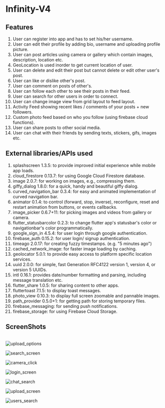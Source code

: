 # Infinity-V4
## Features
<ol type = "1">
  <li> User can register into app and has to set his/her username. </li>
  <li> User can edit their profile by adding bio, username and uploading profile picture. </li>
  <li> User can post articles using camera or gallery which contain images, description, location etc. </li>
  <li> GeoLocation is used inorder to get current location of user. </li>
  <li> User can delete and edit their post but cannot delete or edit other user's post. </li>
  <li> User can like or dislike other's post. </li>
  <li> User can comment on posts of other's. </li>
  <li> User can follow each other to see their posts in their feed. </li>
  <li> User can search for other users in order to connect. </li>
  <li> User can change image view from grid layout to feed layout. </li>
  <li> Activity Feed showing recent likes / comments of your posts + new followers. </li>
  <li> Custom photo feed based on who you follow (using firebase cloud functions). </li>
  <li> User can share posts to other social media. </li>
  <li> User can chat with their friends by sending texts, stickers, gifs, images etc. </li>
</ol>

## External libraries/APIs used
<ol type = "1">
  <li> splashscreen 1.3.5: to provide improved initial experience while mobile app loads. </li>
  <li> cloud_firestore 0.13.7: for using Google Cloud Firestore database. </li>
  <li> image 2.0.7: for working on images, e.g., compressing them. </li>
  <li> giffy_dialog 1.8.0: for a quick, handy and beautiful giffy dialog. </li>
  <li> curved_navigation_bar 0.3.4: for easy and animated implementation of curved navigation bar. </li>
  <li> animator 0.1.4: to control (forward, stop, inverse), reconfigure, reset and restart animation from buttons, or events callbacks. </li>
  <li> image_picker 0.6.7+11: for picking images and videos from gallery or camera. </li>
  <li> flutter_statusbarcolor 0.2.3: to change flutter app's statusbar's color or navigationbar's color programmatically. </li>
  <li> google_sign_in 4.5.4: for user login through google authentication. </li>
  <li> firebase_auth 0.15.2: for user login/ signup authentication. </li>
  <li> timeago 2.0.17: for creating fuzzy timestamps. (e.g. "5 minutes ago") </li>
  <li> cached_network_image: for faster image loading by caching. </li>
  <li> geolocator 5.0.1: to provide easy access to platform specific location services. </li>
  <li> uuid 2.0.0: for simple, fast Generation RFC4122 version 1, version 4, or version 5 UUIDs. </li>
  <li> intl 0.16.1: provides date/number formatting and parsing, including message translation etc. </li>
  <li> flutter_share 1.0.5: for sharing content to other apps. </li>
  <li> fluttertoast 7.1.5: to display toast messages. </li>
  <li> photo_view 0.10.3: to display full screen zoomable and pannable images. </li>
  <li> path_provider 0.5.0+1: for getting path for storing temporary files. </li>
  <li> firebase_messaging: for sending push notifications. </li>
  <li> firebase_storage: for using Firebase Cloud Storage. </li>
 
</ol>

## ScreenShots

|   |   |   |
|---|---|---|

![upload_options](https://github.com/user-attachments/assets/89831e85-7384-4403-9b66-1ad8263bc957)

![search_screen](https://github.com/user-attachments/assets/4b895303-4c2f-4cd4-9398-0409dfb1513b)

![camera_click](https://github.com/user-attachments/assets/9cb3ca1c-8a5c-4289-b6d0-98ec46e0bdbd)

![login_screen](https://github.com/user-attachments/assets/f4487867-f608-411a-b6b9-2bd05bfa91eb)

![chat_search](https://github.com/user-attachments/assets/226be87a-e875-4399-973d-601e5b93161a)

![upload_screen](https://github.com/user-attachments/assets/9bbcaac9-51bb-47f0-8fc6-8d514fd10bc1)

![users_search](https://github.com/user-attachments/assets/d45985b6-73a3-400f-98f7-31a7ad6a199f)







